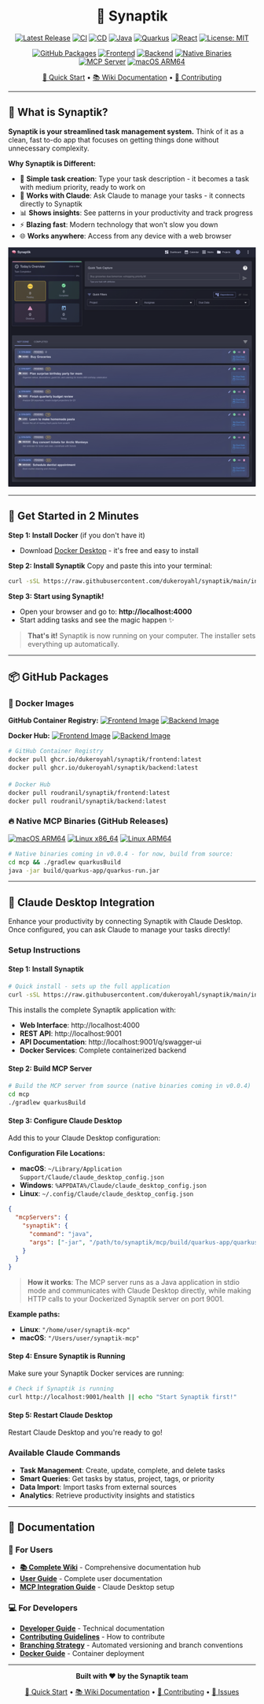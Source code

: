 <div align="center">

# 🧠 Synaptik

[![Latest Release](https://img.shields.io/github/v/release/dukeroyahl/synaptik?logo=github&logoColor=white)](https://github.com/dukeroyahl/synaptik/releases/latest)
[![CI](https://github.com/dukeroyahl/synaptik/actions/workflows/ci.yml/badge.svg?branch=main)](https://github.com/dukeroyahl/synaptik/actions/workflows/ci.yml)
[![CD](https://github.com/dukeroyahl/synaptik/actions/workflows/cd.yml/badge.svg?branch=main)](https://github.com/dukeroyahl/synaptik/actions/workflows/cd.yml)
[![Java](https://img.shields.io/badge/Java-21+-orange.svg)](https://openjdk.java.net/)
[![Quarkus](https://img.shields.io/badge/Quarkus-3.6+-blue.svg)](https://quarkus.io/)
[![React](https://img.shields.io/badge/React-18+-61DAFB.svg)](https://reactjs.org/)
[![License: MIT](https://img.shields.io/badge/License-MIT-yellow.svg)](https://opensource.org/licenses/MIT)

[![GitHub Packages](https://img.shields.io/badge/Docker-GitHub%20Packages-blue?logo=docker&logoColor=white)](https://github.com/dukeroyahl?tab=packages)
[![Frontend](https://img.shields.io/badge/Frontend-GHCR-blue?logo=github&logoColor=white)](https://github.com/dukeroyahl/synaptik/pkgs/container/synaptik%2Ffrontend)
[![Backend](https://img.shields.io/badge/Backend-GHCR-blue?logo=github&logoColor=white)](https://github.com/dukeroyahl/synaptik/pkgs/container/synaptik%2Fbackend)
[![Native Binaries](https://img.shields.io/badge/Binaries-GitHub%20Releases-green?logo=github&logoColor=white)](https://github.com/dukeroyahl/synaptik/releases/latest)
[![MCP Server](https://img.shields.io/badge/MCP%20Server-stdio-orange?logo=openai&logoColor=white)](https://github.com/dukeroyahl/synaptik/releases/latest)
[![macOS ARM64](https://img.shields.io/badge/macOS%20ARM64-Primary%20Platform-success?logo=apple&logoColor=white)](https://github.com/dukeroyahl/synaptik/releases/latest)

[🚀 Quick Start](#-quick-start) • [📚 Wiki Documentation](https://github.com/dukeroyahl/synaptik/wiki) • [🤝 Contributing](CONTRIBUTING.md)

</div>

---

## 🎯 What is Synaptik?

**Synaptik is your streamlined task management system.** Think of it as a clean, fast to-do app that focuses on getting things done without unnecessary complexity.

**Why Synaptik is Different:**
- 📝 **Simple task creation**: Type your task description - it becomes a task with medium priority, ready to work on
- 🤖 **Works with Claude**: Ask Claude to manage your tasks - it connects directly to Synaptik
- 📊 **Shows insights**: See patterns in your productivity and track progress
- ⚡ **Blazing fast**: Modern technology that won't slow you down
- 🌐 **Works anywhere**: Access from any device with a web browser

![Synaptik Application](docs/images/app-main.png)

---

## 🚀 Get Started in 2 Minutes

**Step 1: Install Docker** (if you don't have it)
- Download [Docker Desktop](https://www.docker.com/products/docker-desktop/) - it's free and easy to install

**Step 2: Install Synaptik**
Copy and paste this into your terminal:
```bash
curl -sSL https://raw.githubusercontent.com/dukeroyahl/synaptik/main/install.sh | bash
```

**Step 3: Start using Synaptik!**
- Open your browser and go to: **http://localhost:4000**
- Start adding tasks and see the magic happen ✨

> **That's it!** Synaptik is now running on your computer. The installer sets everything up automatically.

---

## 📦 GitHub Packages

<div align="left">

### 🐳 Docker Images 

**GitHub Container Registry:**
[![Frontend Image](https://img.shields.io/badge/ghcr.io%2Fdukeroyahl%2Fsynaptik%2Ffrontend-latest-blue?logo=docker&logoColor=white)](https://github.com/dukeroyahl/synaptik/pkgs/container/synaptik%2Ffrontend)
[![Backend Image](https://img.shields.io/badge/ghcr.io%2Fdukeroyahl%2Fsynaptik%2Fbackend-latest-blue?logo=docker&logoColor=white)](https://github.com/dukeroyahl/synaptik/pkgs/container/synaptik%2Fbackend)

**Docker Hub:**
[![Frontend Image](https://img.shields.io/badge/roudranil%2Fsynaptik%2Ffrontend-latest-blue?logo=docker&logoColor=white)](https://hub.docker.com/r/roudranil/synaptik)
[![Backend Image](https://img.shields.io/badge/roudranil%2Fsynaptik%2Fbackend-latest-blue?logo=docker&logoColor=white)](https://hub.docker.com/r/roudranil/synaptik)

```bash
# GitHub Container Registry
docker pull ghcr.io/dukeroyahl/synaptik/frontend:latest
docker pull ghcr.io/dukeroyahl/synaptik/backend:latest

# Docker Hub
docker pull roudranil/synaptik/frontend:latest
docker pull roudranil/synaptik/backend:latest
```

### 🔥 Native MCP Binaries (GitHub Releases)
[![macOS ARM64](https://img.shields.io/badge/macOS%20ARM64-Coming%20Soon-orange?logo=apple&logoColor=white)](https://github.com/dukeroyahl/synaptik/releases/latest)
[![Linux x86_64](https://img.shields.io/badge/Linux%20x86__64-Coming%20Soon-orange?logo=linux&logoColor=white)](https://github.com/dukeroyahl/synaptik/releases/latest)
[![Linux ARM64](https://img.shields.io/badge/Linux%20ARM64-Coming%20Soon-orange?logo=linux&logoColor=white)](https://github.com/dukeroyahl/synaptik/releases/latest)

```bash
# Native binaries coming in v0.0.4 - for now, build from source:
cd mcp && ./gradlew quarkusBuild
java -jar build/quarkus-app/quarkus-run.jar
```

</div>

---

## 🤖 Claude Desktop Integration

Enhance your productivity by connecting Synaptik with Claude Desktop. Once configured, you can ask Claude to manage your tasks directly!

### Setup Instructions

#### Step 1: Install Synaptik
```bash
# Quick install - sets up the full application
curl -sSL https://raw.githubusercontent.com/dukeroyahl/synaptik/main/install.sh | bash
```

This installs the complete Synaptik application with:
- **Web Interface**: http://localhost:4000
- **REST API**: http://localhost:9001  
- **API Documentation**: http://localhost:9001/q/swagger-ui
- **Docker Services**: Complete containerized backend

#### Step 2: Build MCP Server
```bash
# Build the MCP server from source (native binaries coming in v0.0.4)
cd mcp
./gradlew quarkusBuild
```

#### Step 3: Configure Claude Desktop
Add this to your Claude Desktop configuration:

**Configuration File Locations:**
- **macOS**: `~/Library/Application Support/Claude/claude_desktop_config.json`
- **Windows**: `%APPDATA%/Claude/claude_desktop_config.json`
- **Linux**: `~/.config/Claude/claude_desktop_config.json`

```json
{
  "mcpServers": {
    "synaptik": {
      "command": "java",
      "args": ["-jar", "/path/to/synaptik/mcp/build/quarkus-app/quarkus-run.jar"]
    }
  }
}
```

> **How it works**: The MCP server runs as a Java application in stdio mode and communicates with Claude Desktop directly, while making HTTP calls to your Dockerized Synaptik server on port 9001.

**Example paths:**
- **Linux**: `"/home/user/synaptik-mcp"`
- **macOS**: `"/Users/user/synaptik-mcp"`

#### Step 4: Ensure Synaptik is Running
Make sure your Synaptik Docker services are running:
```bash
# Check if Synaptik is running
curl http://localhost:9001/health || echo "Start Synaptik first!"
```

#### Step 5: Restart Claude Desktop
Restart Claude Desktop and you're ready to go!

### Available Claude Commands
- **Task Management**: Create, update, complete, and delete tasks
- **Smart Queries**: Get tasks by status, project, tags, or priority
- **Data Import**: Import tasks from external sources
- **Analytics**: Retrieve productivity insights and statistics

---

## 📖 Documentation

### 👥 For Users
- **[📚 Complete Wiki](https://github.com/dukeroyahl/synaptik/wiki)** - Comprehensive documentation hub
- **[User Guide](https://github.com/dukeroyahl/synaptik/wiki/User-Guide)** - Complete user documentation
- **[MCP Integration Guide](https://github.com/dukeroyahl/synaptik/wiki/MCP-Server)** - Claude Desktop setup

### 💻 For Developers  
- **[Developer Guide](https://github.com/dukeroyahl/synaptik/wiki/Developer-Guide)** - Technical documentation
- **[Contributing Guidelines](CONTRIBUTING.md)** - How to contribute
- **[Branching Strategy](docs/BRANCHING_STRATEGY.md)** - Automated versioning and branch conventions
- **[Docker Guide](https://github.com/dukeroyahl/synaptik/wiki/Docker-Guide)** - Container deployment

---

<div align="center">

**Built with ❤️ by the Synaptik team**

[🚀 Quick Start](#-quick-start) • [📚 Wiki Documentation](https://github.com/dukeroyahl/synaptik/wiki) • [🤝 Contributing](CONTRIBUTING.md) • [📝 Issues](https://github.com/dukeroyahl/synaptik/issues)

</div>